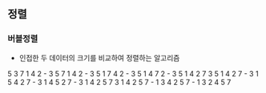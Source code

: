## 정렬

### 버블정렬

- 인접한 두 데이터의 크기를 비교하여 정렬하는 알고리즘

5 3 7 1 4 2 - 3 5 7 1 4 2 - 3 5 1 7 4 2 - 3 5 1 4 7 2 - 3 5 1 4 2 7
3 5 1 4 2 7 - 3 1 5 4 2 7 - 3 1 4 5 2 7 - 3 1 4 2 5 7
3 1 4 2 5 7 - 1 3 4 2 5 7 - 1 3 2 4 5 7 
